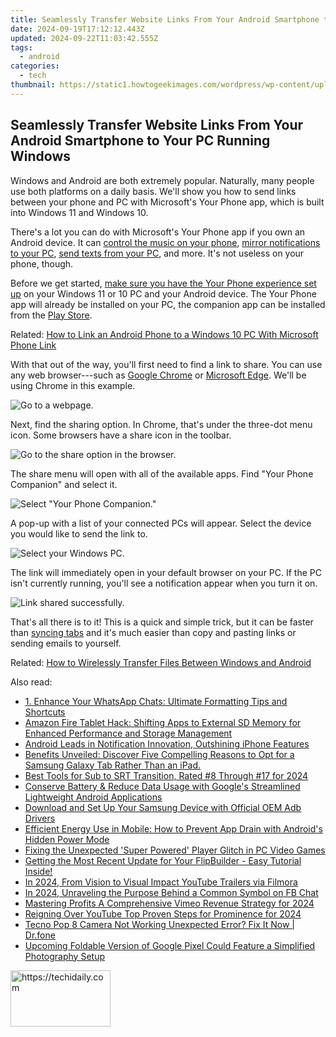 ```yaml
---
title: Seamlessly Transfer Website Links From Your Android Smartphone to Your PC Running Windows
date: 2024-09-19T17:12:12.443Z
updated: 2024-09-22T11:03:42.555Z
tags:
  - android
categories:
  - tech
thumbnail: https://static1.howtogeekimages.com/wordpress/wp-content/uploads/2021/12/Phone-and-computer-PC.jpg
---
```


## Seamlessly Transfer Website Links From Your Android Smartphone to Your PC Running Windows

Windows and Android are both extremely popular. Naturally, many people use both platforms on a daily basis. We'll show you how to send links between your phone and PC with Microsoft's Your Phone app, which is built into Windows 11 and Windows 10.

 There's a lot you can do with Microsoft's Your Phone app if you own an Android device. It can [control the music on your phone](https://vp-tips.techidaily.com/2024-approved-starting-point-for-motion-visual-effects/), [mirror notifications to your PC](https://hardware-help.techidaily.com/mpow-bluetooth-driver-installation-and-updates-for-win-10-8-7/), [send texts from your PC](https://snapchat-videos.techidaily.com/updated-2024-approved-fundamentals-of-designing-high-converting-snap-ads/), and more. It's not useless on your phone, though.

 Before we get started, [make sure you have the Your Phone experience set up](https://tech-haven.techidaily.com/perfect-integration-plugins-chatgpt-and-vs-code-unite/) on your Windows 11 or 10 PC and your Android device. The Your Phone app will already be installed on your PC, the companion app can be installed from the [Play Store](https://www.anrdoezrs.net/links/3607085/type/dlg/sid/UUhtgUeUpU207661/https://play.google.com/store/apps/details?id=com.microsoft.appmanager).

Related: [How to Link an Android Phone to a Windows 10 PC With Microsoft Phone Link](https://tech-haven.techidaily.com/perfect-integration-plugins-chatgpt-and-vs-code-unite/) 

 With that out of the way, you'll first need to find a link to share. You can use any web browser---such as [Google Chrome](https://www.anrdoezrs.net/links/3607085/type/dlg/sid/UUhtgUeUpU207661/https://play.google.com/store/apps/details?id=com.android.chrome) or [Microsoft Edge](https://www.anrdoezrs.net/links/3607085/type/dlg/sid/UUhtgUeUpU207661/https://play.google.com/store/apps/details?id=com.microsoft.emmx). We'll be using Chrome in this example.

![Go to a webpage.](https://static1.howtogeekimages.com/wordpress/wp-content/uploads/2021/12/2021-12-08_16-02-39.png) 

 Next, find the sharing option. In Chrome, that's under the three-dot menu icon. Some browsers have a share icon in the toolbar.

![Go to the share option in the browser.](https://static1.howtogeekimages.com/wordpress/wp-content/uploads/2021/12/2021-12-08_16-03-33.png) 

 The share menu will open with all of the available apps. Find "Your Phone Companion" and select it.

![Select "Your Phone Companion."](https://static1.howtogeekimages.com/wordpress/wp-content/uploads/2021/12/2021-12-08_16-05-20.png) 

 A pop-up with a list of your connected PCs will appear. Select the device you would like to send the link to.

![Select your Windows PC.](https://static1.howtogeekimages.com/wordpress/wp-content/uploads/2021/12/2021-12-08_16-05-59.png) 

 The link will immediately open in your default browser on your PC. If the PC isn't currently running, you'll see a notification appear when you turn it on.

![Link shared successfully.](https://static1.howtogeekimages.com/wordpress/wp-content/uploads/2021/12/2021-12-08_16-06-50.png) 

 That's all there is to it! This is a quick and simple trick, but it can be faster than [syncing tabs](https://fox-access.techidaily.com/elemental-story-framework-for-2024/) and it's much easier than copy and pasting links or sending emails to yourself.

Related: [How to Wirelessly Transfer Files Between Windows and Android](https://on-screen-recording.techidaily.com/new-in-2024-home-sweet-habitat-6-basic-mc-dwellings-demystified/)

<ins class="adsbygoogle"
     style="display:block"
     data-ad-format="autorelaxed"
     data-ad-client="ca-pub-7571918770474297"
     data-ad-slot="1223367746"></ins>

<ins class="adsbygoogle"
     style="display:block"
     data-ad-client="ca-pub-7571918770474297"
     data-ad-slot="8358498916"
     data-ad-format="auto"
     data-full-width-responsive="true"></ins>

<span class="atpl-alsoreadstyle">Also read:</span>
<div><ul>
<li><a href="https://hardware-reviews.techidaily.com/1-enhance-your-whatsapp-chats-ultimate-formatting-tips-and-shortcuts/"><u>1. Enhance Your WhatsApp Chats: Ultimate Formatting Tips and Shortcuts</u></a></li>
<li><a href="https://hardware-reviews.techidaily.com/amazon-fire-tablet-hack-shifting-apps-to-external-sd-memory-for-enhanced-performance-and-storage-management/"><u>Amazon Fire Tablet Hack: Shifting Apps to External SD Memory for Enhanced Performance and Storage Management</u></a></li>
<li><a href="https://hardware-reviews.techidaily.com/android-leads-in-notification-innovation-outshining-iphone-features/"><u>Android Leads in Notification Innovation, Outshining iPhone Features</u></a></li>
<li><a href="https://hardware-reviews.techidaily.com/benefits-unveiled-discover-five-compelling-reasons-to-opt-for-a-samsung-galaxy-tab-rather-than-an-ipad/"><u>Benefits Unveiled: Discover Five Compelling Reasons to Opt for a Samsung Galaxy Tab Rather Than an iPad.</u></a></li>
<li><a href="https://extra-resources.techidaily.com/best-tools-for-sub-to-srt-transition-rated-8-through-17-for-2024/"><u>Best Tools for Sub to SRT Transition, Rated #8 Through #17 for 2024</u></a></li>
<li><a href="https://hardware-reviews.techidaily.com/conserve-battery-and-reduce-data-usage-with-googles-streamlined-lightweight-android-applications/"><u>Conserve Battery & Reduce Data Usage with Google's Streamlined Lightweight Android Applications</u></a></li>
<li><a href="https://win-amazing.techidaily.com/download-and-set-up-your-samsung-device-with-official-oem-adb-drivers/"><u>Download and Set Up Your Samsung Device with Official OEM Adb Drivers</u></a></li>
<li><a href="https://hardware-reviews.techidaily.com/efficient-energy-use-in-mobile-how-to-prevent-app-drain-with-androids-hidden-power-mode/"><u>Efficient Energy Use in Mobile: How to Prevent App Drain with Android's Hidden Power Mode</u></a></li>
<li><a href="https://win-answers.techidaily.com/fixing-the-unexpected-super-powered-player-glitch-in-pc-video-games/"><u>Fixing the Unexpected 'Super Powered' Player Glitch in PC Video Games</u></a></li>
<li><a href="https://fox-where.techidaily.com/getting-the-most-recent-update-for-your-flipbuilder-easy-tutorial-inside/"><u>Getting the Most Recent Update for Your FlipBuilder - Easy Tutorial Inside!</u></a></li>
<li><a href="https://youtube-stream.techidaily.com/in-2024-from-vision-to-visual-impact-youtube-trailers-via-filmora/"><u>In 2024, From Vision to Visual Impact YouTube Trailers via Filmora</u></a></li>
<li><a href="https://facebook-clips.techidaily.com/in-2024-unraveling-the-purpose-behind-a-common-symbol-on-fb-chat/"><u>In 2024, Unraveling the Purpose Behind a Common Symbol on FB Chat</u></a></li>
<li><a href="https://vimeo-videos.techidaily.com/mastering-profits-a-comprehensive-vimeo-revenue-strategy-for-2024/"><u>Mastering Profits A Comprehensive Vimeo Revenue Strategy for 2024</u></a></li>
<li><a href="https://youtube-zero.techidaily.com/ing-over-youtube-top-proven-steps-for-prominence-for-2024/"><u>Reigning Over YouTube Top Proven Steps for Prominence for 2024</u></a></li>
<li><a href="https://howto.techidaily.com/tecno-pop-8-camera-not-working-unexpected-error-fix-it-now-drfone-by-drfone-fix-android-problems-fix-android-problems/"><u>Tecno Pop 8 Camera Not Working Unexpected Error? Fix It Now | Dr.fone</u></a></li>
<li><a href="https://hardware-reviews.techidaily.com/upcoming-foldable-version-of-google-pixel-could-feature-a-simplified-photography-setup/"><u>Upcoming Foldable Version of Google Pixel Could Feature a Simplified Photography Setup</u></a></li>
</ul></div>

<!-- affiliate ads begin -->
<a href="https://united.elfm.net/c/5597632/2139558/4704" target="_top" id="2139558">
  <img src="//a.impactradius-go.com/display-ad/4704-2139558" border="0" alt="https://techidaily.com" width="160" height="90"/>
</a>
<img height="0" width="0" src="https://united.elfm.net/i/5597632/2139558/4704" style="position:absolute;visibility:hidden;" border="0" />
<!-- affiliate ads end -->

